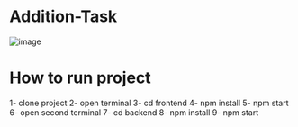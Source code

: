 # Addition-Task
![image](https://user-images.githubusercontent.com/87024796/219296591-91e2855b-72d6-4655-a6d3-e73ef37e6e4d.png)


# How to run project
1- clone project
2- open terminal
3- cd frontend
4- npm install
5- npm start
6- open second terminal
7- cd backend
8- npm install
9- npm start
